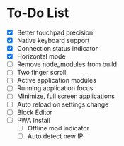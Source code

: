 # To-Do List

- [x] Better touchpad precision
- [x] Native keyboard support
- [x] Connection status indicator
- [x] Horizontal mode
- [ ] Remove node_modules from build
- [ ] Two finger scroll
- [ ] Active application modules
- [ ] Running application focus
- [ ] Minimize, full screen applications
- [ ] Auto reload on settings change
- [ ] Block Editor
- [ ] PWA Install
  - [ ] Offline mod indicator
  - [ ] Auto detect new IP
